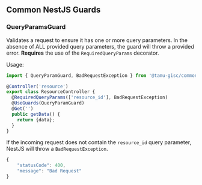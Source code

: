 ## Common NestJS Guards

### QueryParamsGuard

Validates a request to ensure it has one or more query parameters. In the absence of ALL provided query parameters, the guard will throw a provided error. **Requires** the use of the `RequiredQueryParams` decorator.

Usage:

```js
import { QueryParamGuard, BadRequestException } from '@tamu-gisc/common/nest/guards';

@Controller('resource')
export class ResourceController {
  @RequiredQueryParams(['resource_id'], BadRequestException)
  @UseGuards(QueryParamGuard)
  @Get('')
  public getData() {
    return {data};
  }
}
```

If the incoming request does not contain the `resource_id` query parameter, NestJS will throw a `BadRequestException`.

```js
{
    "statusCode": 400,
    "message": "Bad Request"
}
```
